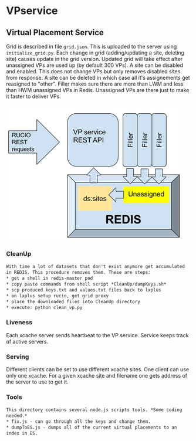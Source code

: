 # VPservice
## Virtual Placement Service

Grid is described in file ```grid.json```. 
This is uploaded to the server using ```initialize_grid.py```. 
Each change in grid (adding/updating a site, deleting site) causes update in the grid version. Updated grid will take effect after unassigned VPs are used up (by default 300 VPs).
A site can be disabled and enabled. This does not change VPs but only removes disabled sites from response.
A site can be deleted in which case all it's assignements get reasigned to "other".
Filler makes sure there are more than LWM and less than HWM unassigned VPs in Redis. Unassigned VPs are there just to make it faster to deliver VPs. 

![VPservice schema](VP_service_schema.png)

### CleanUp
    With time a lot of datasets that don't exist anymore get accumulated in REDIS. This procedure removes them. These are steps: 
    * get a shell in redis-master pod
    * copy paste commands from shell script *CleanUp/dumpKeys.sh*
    * scp produced keys.txt and values.txt files back to lxplus
    * on lxplus setup rucio, get grid proxy
    * place the downloaded files into CleanUp directory
    * execute: python clean_vp.py

### Liveness

Each xcache server sends heartbeat to the VP service. Service keeps track of active servers. 

### Serving

Different clients can be set to use different xcache sites. One client can use only one xcache. 
For a given xcache site and filename one gets address of the server to use to get it.

### Tools 
    This directory contains several node.js scripts tools. *Some coding needed.*
    * fix.js - can go through all the keys and change them. 
    * dumpToES.js - dumps all of the current virtual placements to an index in ES.

